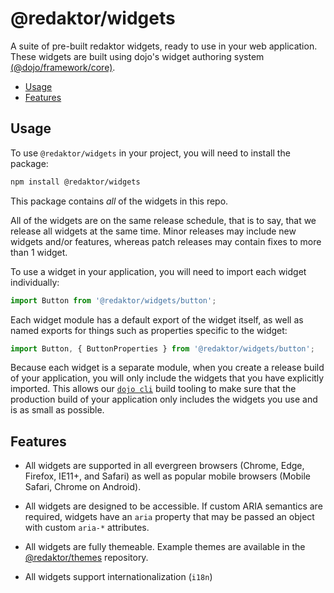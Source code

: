 # @redaktor/widgets

A suite of pre-built redaktor widgets, ready to use in your web application.
These widgets are built using dojo's widget authoring system [(@dojo/framework/core)](https://github.com/dojo/framework/blob/master/src/core/README.md).

- [Usage](#usage)
- [Features](#features)

## Usage

To use `@redaktor/widgets` in your project, you will need to install the package:

```bash
npm install @redaktor/widgets
```
This package contains *all* of the widgets in this repo.

All of the widgets are on the same release schedule, that is to say, that we release all widgets at the same time.
Minor releases may include new widgets and/or features, whereas patch releases may contain fixes to more than 1 widget.

To use a widget in your application, you will need to import each widget individually:

```ts
import Button from '@redaktor/widgets/button';
```

Each widget module has a default export of the widget itself, as well as named exports for things such as properties specific to the widget:

```ts
import Button, { ButtonProperties } from '@redaktor/widgets/button';
```

Because each widget is a separate module, when you create a release build of your application, you will only include the widgets that you have explicitly imported.
This allows our [`dojo cli`](https://github.com/dojo/cli) build tooling to make sure that the production build of your application only includes the widgets you use and is as small as possible.

## Features

- All widgets are supported in all evergreen browsers (Chrome, Edge, Firefox, IE11+, and Safari) as well as popular mobile browsers (Mobile Safari, Chrome on Android).

- All widgets are designed to be accessible. If custom ARIA semantics are required, widgets have an `aria` property that may be passed an object with custom `aria-*` attributes.

- All widgets are fully themeable. Example themes are available in the [@redaktor/themes](https://github.com/dojo/themes) repository.

- All widgets support internationalization (`i18n`)
